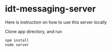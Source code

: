 # idt-messaging-server

Here is instruction on how to use this server locally

Clone app directory, and run

```sh
npm install
node server
```
